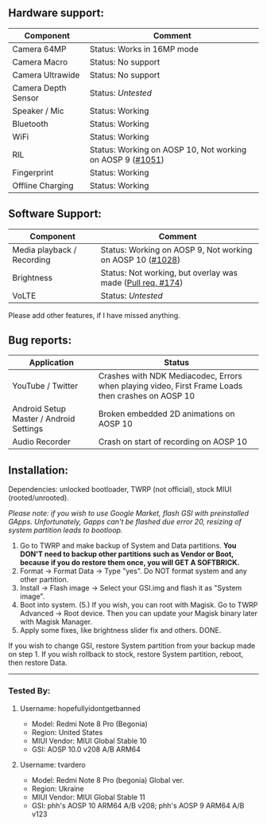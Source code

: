 ## Hardware support:

| Component | Comment |
|-|-|
| Camera 64MP | Status: Works in 16MP mode |
| Camera Macro | Status: No support |
| Camera Ultrawide | Status: No support |
| Camera Depth Sensor | Status: *Untested* |
| Speaker / Mic | Status: Working |
| Bluetooth | Status: Working |
| WiFi | Status: Working |
| RIL | Status: Working on AOSP 10, Not working on AOSP 9 ([#1051](https://github.com/phhusson/treble_experimentations/issues/1051)) |
| Fingerprint | Status: Working |
| Offline Charging | Status: Working |

## Software Support:

| Component | Comment |
|-|-|
| Media playback / Recording | Status: Working on AOSP 9, Not working on AOSP 10 ([#1028](https://github.com/phhusson/treble_experimentations/issues/1028)) |
| Brightness | Status: Not working, but overlay was made ([Pull req. #174](https://github.com/phhusson/vendor_hardware_overlay/pull/174)) |
| VoLTE | Status: *Untested* |

Please add other features, if I have missed anything.

## Bug reports:

| Application |      Status                                              |
|---------------------------|-----------------------------------------------------------|
| YouTube / Twitter | Crashes with NDK Mediacodec, Errors when playing video, First Frame Loads then crashes on AOSP 10 |
| Android Setup Master / Android Settings | Broken embedded 2D animations on AOSP 10 |
| Audio Recorder | Crash on start of recording on AOSP 10 |

## Installation:
Dependencies: unlocked bootloader, TWRP (not official), stock MIUI (rooted/unrooted).

_Please note: if you wish to use Google Market, flash GSI with preinstalled GApps. Unfortunately, Gapps can't be flashed due error 20, resizing of system partition leads to bootloop._

1. Go to TWRP and make backup of System and Data partitions. **You DON'T need to backup other partitions such as Vendor or Boot, because if you do restore them once, you will GET A SOFTBRICK.**
2. Format -> Format Data -> Type "yes". Do NOT format system and any other partition.
3. Install -> Flash image -> Select your GSI.img and flash it as "System image".
4. Boot into system.
(5.) If you wish, you can root with Magisk. Go to TWRP Advanced -> Root device. Then you can update your Magisk binary later with Magisk Manager.
6. Apply some fixes, like brightness slider fix and others. DONE.

If you wish to change GSI, restore System partition from your backup made on step 1.
If you wish rollback to stock, restore System partition, reboot, then restore Data.

---

### Tested By:
1. Username: hopefullyidontgetbanned
   - Model: Redmi Note 8 Pro (Begonia)
   - Region: United States
   - MIUI Vendor: MIUI Global Stable 10
   - GSI: AOSP 10.0 v208 A/B ARM64

2. Username: tvardero
   - Model: Redmi Note 8 Pro (begonia) Global ver.
   - Region: Ukraine
   - MIUI Vendor: MIUI Global Stable 11
   - GSI: phh's AOSP 10 ARM64 A/B v208; phh's AOSP 9 ARM64 A/B v123